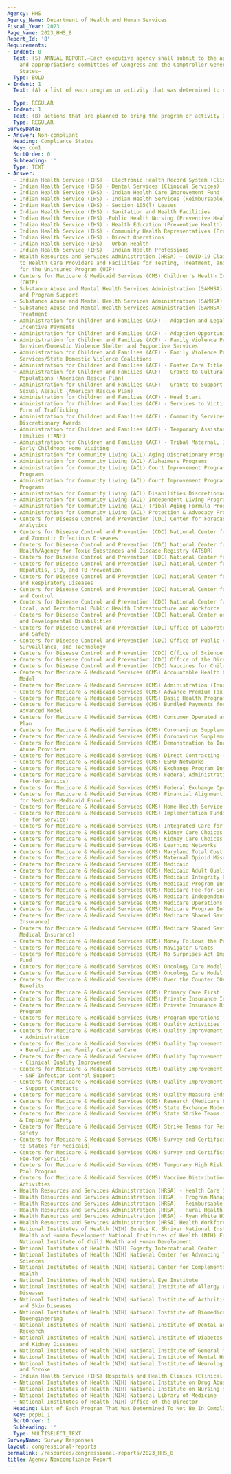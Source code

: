 ```yaml
---
Agency: HHS
Agency_Name: Department of Health and Human Services
Fiscal_Year: 2023
Page_Name: 2023_HHS_8
Report_Id: '8'
Requirements:
- Indent: 0
  Text: (5) ANNUAL REPORT.—Each executive agency shall submit to the appropriate authorizing
    and appropriations committees of Congress and the Comptroller General of the United
    States—
  Type: BOLD
- Indent: 1
  Text: (A) a list of each program or activity that was determined to not be in compliance
    ...
  Type: REGULAR
- Indent: 1
  Text: (B) actions that are planned to bring the program or activity into compliance.
  Type: REGULAR
SurveyData:
- Answer: Non-compliant
  Heading: Compliance Status
  Key: com1
  SortOrder: 0
  Subheading: ''
  Type: TEXT
- Answer:
  - Indian Health Service (IHS) - Electronic Health Record System (Clinical Services)
  - Indian Health Service (IHS) - Dental Services (Clinical Services)
  - Indian Health Service (IHS) - Indian Health Care Improvement Fund (clinical Services)
  - Indian Health Service (IHS) - Indian Health Services (Reimbursable)
  - Indian Health Service (IHS) - Section 105(l) Leases
  - Indian Health Service (IHS) - Sanitation and Health Facilities
  - Indian Health Service (IHS) -Public Health Nursing (Preventive Health)
  - Indian Health Service (IHS) - Health Education (Preventive Health)
  - Indian Health Service (IHS) - Community Health Representatives (Preventive health)
  - Indian Health Service (IHS) - Direct Operations
  - Indian Health Service (IHS) - Urban Health
  - Indian Health Service (IHS) - Indian Health Professions
  - Health Resources and Services Administration (HRSA) – COVID-19 Claims Reimbursement
    to Health Care Providers and Facilities for Testing, Treatment, and Vaccine Administration
    for the Uninsured Program (UIP)
  - Centers for Medicare & Medicaid Services (CMS) Children's Health Insurance Program
    (CHIP)
  - Substance Abuse and Mental Health Services Administration (SAMHSA) Health Surveillance
    and Program Support
  - Substance Abuse and Mental Health Services Administration (SAMHSA) Mental Health
  - Substance Abuse and Mental Health Services Administration (SAMHSA) Substance Abuse
    Treatment
  - Administration for Children and Families (ACF) - Adoption and Legal Guardianship
    Incentive Payments
  - Administration for Children and Families (ACF) - Adoption Opportunities
  - Administration for Children and Families (ACF) - Family Violence Prevention and
    Services/Domestic Violence Shelter and Supportive Services
  - Administration for Children and Families (ACF) - Family Violence Prevention and
    Services/State Domestic Violence Coalitions
  - Administration for Children and Families (ACF) - Foster Care Title IV-E
  - Administration for Children and Families (ACF) - Grants to Culturally Specific
    Populations (American Rescue Plan)
  - Administration for Children and Families (ACF) - Grants to Support Survivors of
    Sexual Assault (American Rescue Plan)
  - Administration for Children and Families (ACF) - Head Start
  - Administration for Children and Families (ACF) - Services to Victims of a Severe
    Form of Trafficking
  - Administration for Children and Families (ACF) - Community Services Block Grant
    Discretionary Awards
  - Administration for Children and Families (ACF) - Temporary Assistance for Needy
    Families (TANF)
  - Administration for Children and Families (ACF) - Tribal Maternal, Infant, and
    Early Childhood Home Visiting
  - Administration for Community Living (ACL) Aging Discretionary Programs
  - Administration for Community Living (ACL) Alzheimers Programs
  - Administration for Community Living (ACL) Court Improvement Program (CIP) Discretionary
    Programs
  - Administration for Community Living (ACL) Court Improvement Program (CIP) Formula
    Programs
  - Administration for Community Living (ACL) Disabilities Discretionary Programs
  - Administration for Community Living (ACL) Independent Living Programs
  - Administration for Community Living (ACL) Tribal Aging Formula Program
  - Administration for Community Living (ACL) Protection & Advocacy Programs
  - Centers for Disease Control and Prevention (CDC) Center for Forecasting and Outbreak
    Analytics
  - Centers for Disease Control and Prevention (CDC) National Center for Emerging
    and Zoonotic Infectious Diseases
  - Centers for Disease Control and Prevention (CDC) National Center for Environmental
    Health/Agency for Toxic Substances and Disease Registry (ATSDR)
  - Centers for Disease Control and Prevention (CDC) National Center for Health Statistics
  - Centers for Disease Control and Prevention (CDC) National Center for HIV, Viral
    Hepatitis, STD, and TB Prevention
  - Centers for Disease Control and Prevention (CDC) National Center for Immunization
    and Respiratory Diseases
  - Centers for Disease Control and Prevention (CDC) National Center for Injury Prevention
    and Control
  - Centers for Disease Control and Prevention (CDC) National Center for State, Tribal,
    Local, and Territorial Public Health Infrastructure and Workforce
  - Centers for Disease Control and Prevention (CDC) National Center on Birth Defects
    and Developmental Disabilities
  - Centers for Disease Control and Prevention (CDC) Office of Laboratory Science
    and Safety
  - Centers for Disease Control and Prevention (CDC) Office of Public Health Data,
    Surveillance, and Technology
  - Centers for Disease Control and Prevention (CDC) Office of Science
  - Centers for Disease Control and Prevention (CDC) Office of the Director
  - Centers for Disease Control and Prevention (CDC) Vaccines for Children
  - Centers for Medicare & Medicaid Services (CMS) Accountable Health Communities
    Model
  - Centers for Medicare & Medicaid Services (CMS) Administration (Innovation)
  - Centers for Medicare & Medicaid Services (CMS) Advance Premium Tax Credit (APTC)
  - Centers for Medicare & Medicaid Services (CMS) Basic Health Program
  - Centers for Medicare & Medicaid Services (CMS) Bundled Payments for Care Improvement
    Advanced Model
  - Centers for Medicare & Medicaid Services (CMS) Consumer Operated and Oriented
    Plan
  - Centers for Medicare & Medicaid Services (CMS) Coronavirus Supplemental Operations
  - Centers for Medicare & Medicaid Services (CMS) Coronavirus Supplemental Survey
  - Centers for Medicare & Medicaid Services (CMS) Demonstration to Increase Substance
    Abuse Providers
  - Centers for Medicare & Medicaid Services (CMS) Direct Contracting (Innovation)
  - Centers for Medicare & Medicaid Services (CMS) ESRD Networks
  - Centers for Medicare & Medicaid Services (CMS) Exchange Program Integrity
  - Centers for Medicare & Medicaid Services (CMS) Federal Administration (Medicare
    Fee-for-Service)
  - Centers for Medicare & Medicaid Services (CMS) Federal Exchange Operations
  - Centers for Medicare & Medicaid Services (CMS) Financial Alignment Initiative
    for Medicare-Medicaid Enrollees
  - Centers for Medicare & Medicaid Services (CMS) Home Health Service Prior Authorization
  - Centers for Medicare & Medicaid Services (CMS) Implementation Funding (Medicare
    Fee-for-Service)
  - Centers for Medicare & Medicaid Services (CMS) Integrated Care for Kids Model
  - Centers for Medicare & Medicaid Services (CMS) Kidney Care Choices (Benefits)
  - Centers for Medicare & Medicaid Services (CMS) Kidney Care Choices Model
  - Centers for Medicare & Medicaid Services (CMS) Learning Networks
  - Centers for Medicare & Medicaid Services (CMS) Maryland Total Cost of Care Model
  - Centers for Medicare & Medicaid Services (CMS) Maternal Opioid Misuse Model
  - Centers for Medicare & Medicaid Services (CMS) Medicaid
  - Centers for Medicare & Medicaid Services (CMS) Medicaid Adult Quality Measures
  - Centers for Medicare & Medicaid Services (CMS) Medicaid Integrity Program
  - Centers for Medicare & Medicaid Services (CMS) Medicaid Program Integrity
  - Centers for Medicare & Medicaid Services (CMS) Medicare Fee-for-Service (FFS)
  - Centers for Medicare & Medicaid Services (CMS) Medicare Independence at Home (Benefits)
  - Centers for Medicare & Medicaid Services (CMS) Medicare Operations Anomaly
  - Centers for Medicare & Medicaid Services (CMS) Medicare Program Integrity
  - Centers for Medicare & Medicaid Services (CMS) Medicare Shared Savings (Hospital
    Insurance)
  - Centers for Medicare & Medicaid Services (CMS) Medicare Shared Savings (Supplementary
    Medical Insurance)
  - Centers for Medicare & Medicaid Services (CMS) Money Follows the Person Demonstration
  - Centers for Medicare & Medicaid Services (CMS) Navigator Grants
  - Centers for Medicare & Medicaid Services (CMS) No Surprises Act Implementation
    Fund
  - Centers for Medicare & Medicaid Services (CMS) Oncology Care Model
  - Centers for Medicare & Medicaid Services (CMS) Oncology Care Model (Benefits)
  - Centers for Medicare & Medicaid Services (CMS) Over the Counter COVID-19 Test
    Benefits
  - Centers for Medicare & Medicaid Services (CMS) Primary Care First (Benefits)
  - Centers for Medicare & Medicaid Services (CMS) Private Insurance Innovation Waivers
  - Centers for Medicare & Medicaid Services (CMS) Private Insurance Risk Adjustment
    Program
  - Centers for Medicare & Medicaid Services (CMS) Program Operations (Medicare Fee-for-Service)
  - Centers for Medicare & Medicaid Services (CMS) Quality Activities (Medicare Fee-for-Service)
  - Centers for Medicare & Medicaid Services (CMS) Quality Improvement Organizations
    - Administration
  - Centers for Medicare & Medicaid Services (CMS) Quality Improvement Organizations
    - Beneficiary and Family Centered Care
  - Centers for Medicare & Medicaid Services (CMS) Quality Improvement Organizations
    - Clinical Quality Improvement
  - Centers for Medicare & Medicaid Services (CMS) Quality Improvement Organizations
    - SNF Infection Control Support
  - Centers for Medicare & Medicaid Services (CMS) Quality Improvement Organizations
    - Support Contracts
  - Centers for Medicare & Medicaid Services (CMS) Quality Measure Endorsement
  - Centers for Medicare & Medicaid Services (CMS) Research (Medicare Fee-for-Service)
  - Centers for Medicare & Medicaid Services (CMS) State Exchange Modernization Program
  - Centers for Medicare & Medicaid Services (CMS) State Strike Teams for Resident
    & Employee Safety
  - Centers for Medicare & Medicaid Services (CMS) Strike Teams for Resident & Employee
    Safety
  - Centers for Medicare & Medicaid Services (CMS) Survey and Certification (Grants
    to States for Medicaid)
  - Centers for Medicare & Medicaid Services (CMS) Survey and Certification (Medicare
    Fee-for-Service)
  - Centers for Medicare & Medicaid Services (CMS) Temporary High Risk Health Insurance
    Pool Program
  - Centers for Medicare & Medicaid Services (CMS) Vaccine Distribution & Related
    Activities
  - Health Resources and Services Administration (HRSA) - Health Care Systems
  - Health Resources and Services Administration (HRSA) - Program Management
  - Health Resources and Services Administration (HRSA) - Reimbursable
  - Health Resources and Services Administration (HRSA) - Rural Health
  - Health Resources and Services Administration (HRSA) - Ryan White HIV/AIDS
  - Health Resources and Services Administration (HRSA) Health Workforce (Mandatory)
  - National Institutes of Health (NIH) Eunice K. Shriver National Institute of Child
    Health and Human Development National Institutes of Health (NIH) Eunice K. Shriver
    National Institute of Child Health and Human Development
  - National Institutes of Health (NIH) Fogarty International Center
  - National Institutes of Health (NIH) National Center for Advancing Translational
    Sciences
  - National Institutes of Health (NIH) National Center for Complementary and Integrative
    Health
  - National Institutes of Health (NIH) National Eye Institute
  - National Institutes of Health (NIH) National Institute of Allergy and Infectious
    Diseases
  - National Institutes of Health (NIH) National Institute of Arthritis and Musculoskeletal
    and Skin Diseases
  - National Institutes of Health (NIH) National Institute of Biomedical Imaging and
    Bioengineering
  - National Institutes of Health (NIH) National Institute of Dental and Craniofacial
    Research
  - National Institutes of Health (NIH) National Institute of Diabetes and Digestive
    and Kidney Diseases
  - National Institutes of Health (NIH) National Institute of General Medical Sciences
  - National Institutes of Health (NIH) National Institute of Mental Health
  - National Institutes of Health (NIH) National Institute of Neurological Disorders
    and Stroke
  - Indian Health Service (IHS) Hospitals and Health Clinics (Clinical Services)
  - National Institutes of Health (NIH) National Institute on Drug Abuse
  - National Institutes of Health (NIH) National Institute on Nursing Research
  - National Institutes of Health (NIH) National Library of Medicine
  - National Institutes of Health (NIH) Office of the Director
  Heading: List of Each Program That Was Determined To Not Be In Compliance
  Key: pcp01_1
  SortOrder: 1
  Subheading: ''
  Type: MULTISELECT_TEXT
SurveyName: Survey Responses
layout: congressional-reports
permalink: /resources/congressional-reports/2023_HHS_8
title: Agency Noncompliance Report
---
```

